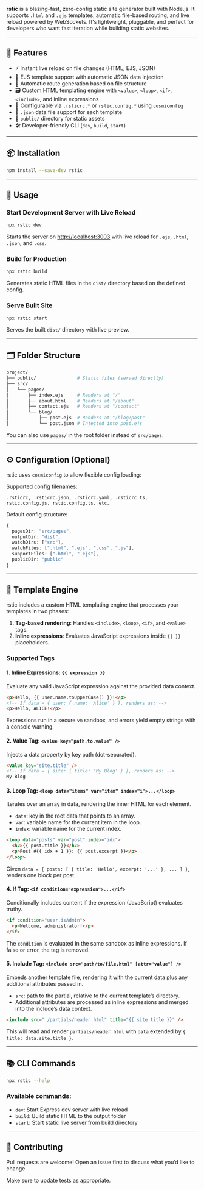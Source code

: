 **rstic** is a blazing-fast, zero-config static site generator built with Node.js. It supports `.html` and `.ejs` templates, automatic file-based routing, and live reload powered by WebSockets. It's lightweight, pluggable, and perfect for developers who want fast iteration while building static websites.

---

## 🚀 Features

- ⚡ Instant live reload on file changes (HTML, EJS, JSON)
- 🧩 EJS template support with automatic JSON data injection
- 🔁 Automatic route generation based on file structure
- 🗃️ Custom HTML templating engine with `<value>`, `<loop>`, `<if>`, `<include>`, and inline expressions
- 🔧 Configurable via `.rsticrc.*` or `rstic.config.*` using `cosmiconfig`
- 🧠 `.json` data file support for each template
- 📁 `public/` directory for static assets
- 🛠️ Developer-friendly CLI (`dev`, `build`, `start`)

---

## 📦 Installation

```bash
npm install --save-dev rstic
```

---

## 🔧 Usage

### Start Development Server with Live Reload

```bash
npx rstic dev
```

Starts the server on [http://localhost:3003](http://localhost:3003) with live reload for `.ejs`, `.html`, `.json`, and `.css`.

### Build for Production

```bash
npx rstic build
```

Generates static HTML files in the `dist/` directory based on the defined config.

### Serve Built Site

```bash
npx rstic start
```

Serves the built `dist/` directory with live preview.

---

## 🗂️ Folder Structure

```bash
project/
├── public/               # Static files (served directly)
├── src/
│   └── pages/
│       ├── index.ejs     # Renders at "/"
│       ├── about.html    # Renders at "/about"
│       ├── contact.ejs   # Renders at "/contact"
│       └── blog/
│           ├── post.ejs  # Renders at "/blog/post"
│           └── post.json # Injected into post.ejs
```

You can also use `pages/` in the root folder instead of `src/pages`.

---

## ⚙️ Configuration (Optional)

rstic uses `cosmiconfig` to allow flexible config loading:

Supported config filenames:

```
.rsticrc, .rsticrc.json, .rsticrc.yaml, .rsticrc.ts,
rstic.config.js, rstic.config.ts, etc.
```

Default config structure:

```ts
{
  pagesDir: "src/pages",
  outputDir: "dist",
  watchDirs: ["src"],
  watchFiles: [".html", ".ejs", ".css", ".js"],
  supportFiles: [".html", ".ejs"],
  publicDir: "public"
}
```

---

## 🧩 Template Engine

rstic includes a custom HTML templating engine that processes your templates in two phases:

1. **Tag-based rendering**: Handles `<include>`, `<loop>`, `<if>`, and `<value>` tags.
2. **Inline expressions**: Evaluates JavaScript expressions inside `{{ }}` placeholders.

### Supported Tags

#### 1. Inline Expressions: `{{ expression }}`

Evaluate any valid JavaScript expression against the provided data context.

```html
<p>Hello, {{ user.name.toUpperCase() }}!</p>
<!-- If data = { user: { name: 'Alice' } }, renders as: -->
<p>Hello, ALICE!</p>
```

Expressions run in a secure `vm` sandbox, and errors yield empty strings with a console warning.

#### 2. Value Tag: `<value key="path.to.value" />`

Injects a data property by key path (dot-separated).

```html
<value key="site.title" />
<!-- If data = { site: { title: 'My Blog' } }, renders as: -->
My Blog
```

#### 3. Loop Tag: `<loop data="items" var="item" index="i">...</loop>`

Iterates over an array in data, rendering the inner HTML for each element.

- `data`: key in the root data that points to an array.
- `var`: variable name for the current item in the loop.
- `index`: variable name for the current index.

```html
<loop data="posts" var="post" index="idx">
  <h2>{{ post.title }}</h2>
  <p>Post #{{ idx + 1 }}: {{ post.excerpt }}</p>
</loop>
```

Given `data = { posts: [ { title: 'Hello', excerpt: '...' }, ... ] }`, renders one block per post.

#### 4. If Tag: `<if condition="expression">...</if>`

Conditionally includes content if the expression (JavaScript) evaluates truthy.

```html
<if condition="user.isAdmin">
  <p>Welcome, administrator!</p>
</if>
```

The `condition` is evaluated in the same sandbox as inline expressions. If false or error, the tag is removed.

#### 5. Include Tag: `<include src="path/to/file.html" [attr="value"] />`

Embeds another template file, rendering it with the current data plus any additional attributes passed in.

- `src`: path to the partial, relative to the current template’s directory.
- Additional attributes are processed as inline expressions and merged into the include’s data context.

```html
<include src="./partials/header.html" title="{{ site.title }}" />
```

This will read and render `partials/header.html` with `data` extended by `{ title: data.site.title }`.

---

## 📚 CLI Commands

```bash
npx rstic --help
```

### Available commands:

- `dev`: Start Express dev server with live reload
- `build`: Build static HTML to the output folder
- `start`: Start static live server from build directory

---

## 🤝 Contributing

Pull requests are welcome! Open an issue first to discuss what you’d like to change.

Make sure to update tests as appropriate.
